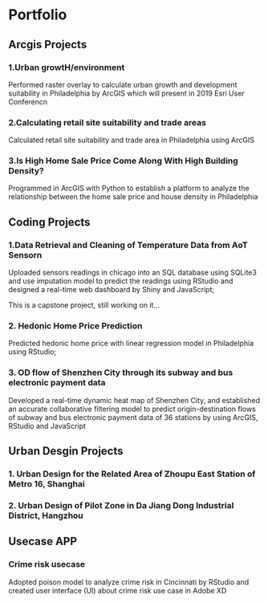# Portfolio

## Arcgis Projects

### 1.Urban growtH/environment

Performed raster overlay to calculate urban growth and development suitability in Philadelphia by ArcGIS which will present in 2019
Esri User Conferencn

### 2.Calculating retail site suitability and trade areas

Calculated retail site suitability and trade area in Philadelphia using ArcGIS

### 3.Is High Home Sale Price Come Along With High Building Density?

Programmed in ArcGIS with Python to establish a platform to analyze the relationship between the home sale price and house
density in Philadelphia

## Coding Projects

### 1.Data Retrieval and Cleaning of Temperature Data from AoT Sensorn

Uploaded sensors readings in chicago into an SQL database using SQLite3 and use imputation model to predict the readings using RStudio and designed a real-time web dashboard by Shiny and JavaScript;

This is a capstone project, still working on it...

### 2. Hedonic Home Price Prediction

Predicted hedonic home price with linear regression model in Philadelphia using RStudio;

### 3. OD flow of Shenzhen City through its subway and bus electronic payment data 

Developed a real-time dynamic heat map of Shenzhen City, and established an accurate collaborative filtering model to predict origin-destination flows of subway and bus electronic payment data of 36 stations by using ArcGIS, RStudio and JavaScript

## Urban Desgin Projects

### 1. Urban Design for the Related Area of Zhoupu East Station of Metro 16, Shanghai

### 2. Urban Design of Pilot Zone in Da Jiang Dong Industrial District, Hangzhou

## Usecase APP

### Crime risk usecase

Adopted poison model to analyze crime risk in Cincinnati by RStudio and created user interface (UI) about crime risk use case in
Adobe XD

